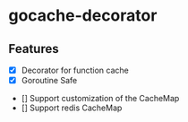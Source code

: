 # gocache-decorator
## Features
- [x] Decorator for function cache
- [x] Goroutine Safe
- [] Support customization of the CacheMap
- [] Support redis CacheMap
